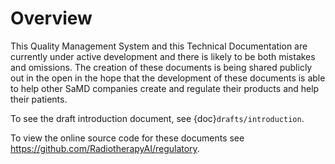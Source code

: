 # Overview

This Quality Management System and this Technical Documentation are currently
under active development and there is likely to be both mistakes and omissions.
The creation of these documents is being shared publicly out in the open in the
hope that the development of these documents is able to help other SaMD
companies create and regulate their products and help their patients.

To see the draft introduction document, see
{doc}`drafts/introduction`.

To view the online source code for these documents see
<https://github.com/RadiotherapyAI/regulatory>.
